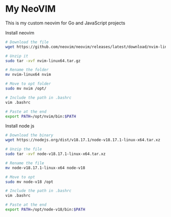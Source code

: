 # My NeoVIM

This is my custom neovim for Go and JavaScript projects


Install neovim
```bash
# Download the file
wget https://github.com/neovim/neovim/releases/latest/download/nvim-linux64.tar.gz

# Unzip it
sudo tar -xvf nvim-linux64.tar.gz

# Rename the folder
mv nvim-linux64 nvim

# Move to opt folder
sudo mv nvim /opt/

# Include the path in .bashrc
vim .bashrc

# Paste at the end
export PATH=/opt/nvim/bin:$PATH
```

Install node js
```bash
# Download the binary
wget https://nodejs.org/dist/v18.17.1/node-v18.17.1-linux-x64.tar.xz

# Unzip the file
sudo tar -xvf node-v18.17.1-linux-x64.tar.xz

# Rename the file
mv node-v18.17.1-linux-x64 node-v18

# Move to opt
sudo mv node-v18 /opt

# Include the path in .bashrc
vim .bashrc

# Paste at the end
export PATH=/opt/node-v18/bin:$PATH
```
